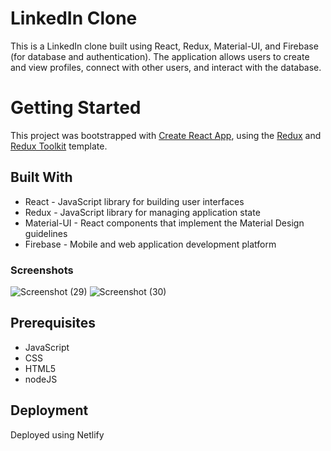 # LinkedIn Clone

This is a LinkedIn clone built using React, Redux, Material-UI, and Firebase (for database and authentication). The application allows users to create and view profiles, connect with other users, and interact with the database.

# Getting Started 

This project was bootstrapped with [Create React App](https://github.com/facebook/create-react-app), using the [Redux](https://redux.js.org/) and [Redux Toolkit](https://redux-toolkit.js.org/) template.

## Built With

- React - JavaScript library for building user interfaces
- Redux - JavaScript library for managing application state
- Material-UI - React components that implement the Material Design guidelines
- Firebase - Mobile and web application development platform

### Screenshots
![Screenshot (29)](https://user-images.githubusercontent.com/108976136/211820020-963c9909-3367-4461-8fba-b886dbe0c340.png)
![Screenshot (30)](https://user-images.githubusercontent.com/108976136/211820397-df3f805f-3614-4b5f-a784-2f01582a531d.png)

## Prerequisites
- JavaScript
- CSS
- HTML5
- nodeJS

## Deployment
Deployed using Netlify

